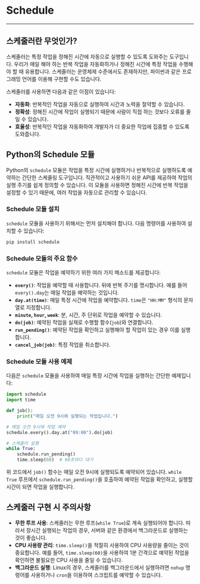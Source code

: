 # Schedule

---

## 스케줄러란 무엇인가?

스케줄러는 특정 작업을 정해진 시간에 자동으로 실행할 수 있도록 도와주는 도구입니다. 우리가 매일 해야 하는 반복 작업을 자동화하거나 정해진 시간에 특정 작업을 수행해야 할 때 유용합니다. 스케줄러는 운영체제 수준에서도 존재하지만, 파이썬과 같은 프로그래밍 언어를 이용해 구현할 수도 있습니다.

스케줄러를 사용하면 다음과 같은 이점이 있습니다:

- **자동화**: 반복적인 작업을 자동으로 실행하여 시간과 노력을 절약할 수 있습니다.
- **정확성**: 정해진 시간에 작업이 실행되기 때문에 사람이 직접 하는 것보다 오류를 줄일 수 있습니다.
- **효율성**: 반복적인 작업을 자동화하여 개발자가 더 중요한 작업에 집중할 수 있도록 도와줍니다.

## Python의 Schedule 모듈

Python의 `schedule` 모듈은 작업을 특정 시간에 실행하거나 반복적으로 실행하도록 예약하는 간단한 스케줄링 도구입니다. 직관적이고 사용하기 쉬운 API를 제공하여 작업의 실행 주기를 쉽게 정의할 수 있습니다. 이 모듈을 사용하면 정해진 시간에 반복 작업을 설정할 수 있기 때문에, 여러 작업을 자동으로 관리할 수 있습니다.

### Schedule 모듈 설치

`schedule` 모듈을 사용하기 위해서는 먼저 설치해야 합니다. 다음 명령어를 사용하여 설치할 수 있습니다:

```bash
pip install schedule

```

### Schedule 모듈의 주요 함수

`schedule` 모듈은 작업을 예약하기 위한 여러 가지 메소드를 제공합니다:

- **`every()`**: 작업을 예약할 때 사용합니다. 뒤에 반복 주기를 명시합니다. 예를 들어 `every().day`는 매일 작업을 예약하는 것입니다.
- **`day.at(time)`**: 매일 특정 시간에 작업을 예약합니다. `time`은 `"HH:MM"` 형식의 문자열로 지정합니다.
- **`minute`, `hour`, `week`**: 분, 시간, 주 단위로 작업을 예약할 수 있습니다.
- **`do(job)`**: 예약된 작업을 실제로 수행할 함수(`job`)와 연결합니다.
- **`run_pending()`**: 예약된 작업을 확인하고 실행해야 할 작업이 있는 경우 이를 실행합니다.
- **`cancel_job(job)`**: 특정 작업을 취소합니다.

### Schedule 모듈 사용 예제

다음은 `schedule` 모듈을 사용하여 매일 특정 시간에 작업을 실행하는 간단한 예제입니다:

```python
import schedule
import time

def job():
    print("매일 오전 9시에 실행되는 작업입니다.")

# 매일 오전 9시에 작업 예약
schedule.every().day.at("09:00").do(job)

# 스케줄러 실행
while True:
    schedule.run_pending()
    time.sleep(60)  # 60초마다 대기

```

위 코드에서 `job()` 함수는 매일 오전 9시에 실행되도록 예약되어 있습니다. `while True` 루프에서 `schedule.run_pending()`을 호출하여 예약된 작업을 확인하고, 실행할 시간이 되면 작업을 실행합니다.

## 스케줄러 구현 시 주의사항

- **무한 루프 사용**: 스케줄러는 무한 루프(`while True`)로 계속 실행되어야 합니다. 따라서 장시간 실행되는 작업의 경우, 서버와 같은 환경에서 백그라운드로 실행하는 것이 좋습니다.
- **CPU 사용량 관리**: `time.sleep()`을 적절히 사용하여 CPU 사용량을 줄이는 것이 중요합니다. 예를 들어, `time.sleep(60)`을 사용하여 1분 간격으로 예약된 작업을 확인하면 불필요한 CPU 사용을 줄일 수 있습니다.
- **백그라운드 실행**: Linux의 경우, 스케줄러를 백그라운드에서 실행하려면 `nohup` 명령어를 사용하거나 `cron`을 이용하여 스크립트를 예약할 수 있습니다.